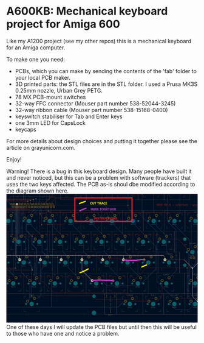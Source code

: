 # A600KB: Mechanical keyboard project for Amiga 600

Like my A1200 project (see my other repos) this is a mechanical keyboard for an Amiga computer.

To make one you need:
- PCBs, which you can make by sending the contents of the 'fab' folder to your local PCB maker.
- 3D printed parts: the STL files are in the STL folder. I used a Prusa MK3S 0.25mm nozzle, Urban Grey PETG.
- 78 MX PCB-mount switches
- 32-way FFC connector (Mouser part number 538-52044-3245)
- 32-way ribbon cable (Mouser part number 538-15168-0400)
- keyswitch stabiliser for Tab and Enter keys
- one 3mm LED for CapsLock
- keycaps

For more details about design choices and putting it together please see the article on grayunicorn.com. 

Enjoy!

Warning! There is a bug in this keyboard design. Many people have built it and never noticed, but this can be a problem with software (trackers) that uses the two keys affected. The PCB as-is shoul dbe modified according to the diagram shown here.
![How to fix swapped keys](/A600-kb-fix.jpg?raw=true "Required Modification")
One of these days I will update the PCB files but until then this will be useful to those who have one and notice a problem.

